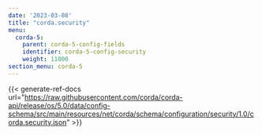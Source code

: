 ```yaml
---
date: '2023-03-08'
title: "corda.security"
menu:
  corda-5:
    parent: corda-5-config-fields
    identifier: corda-5-config-security
    weight: 11000
section_menu: corda-5
---
```


{{< generate-ref-docs url="https://raw.githubusercontent.com/corda/corda-api/release/os/5.0/data/config-schema/src/main/resources/net/corda/schema/configuration/security/1.0/corda.security.json" >}}